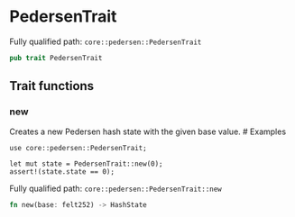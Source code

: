 # PedersenTrait

Fully qualified path: `core::pedersen::PedersenTrait`

```rust
pub trait PedersenTrait
```

## Trait functions

### new

Creates a new Pedersen hash state with the given base value.  # Examples
```cairo
use core::pedersen::PedersenTrait;

let mut state = PedersenTrait::new(0);
assert!(state.state == 0);
```

Fully qualified path: `core::pedersen::PedersenTrait::new`

```rust
fn new(base: felt252) -> HashState
```


